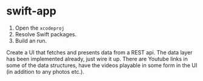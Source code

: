 # swift-app

1. Open the `xcodeproj`
2. Resolve Swift packages.
3. Build an run.

Create a UI that fetches and presents data from a REST api.  The data layer has been implemented already, just wire it up.  There are Youtube links in some of the data structures, have the videos playable in some form in the UI (in addition to any photos etc.).
